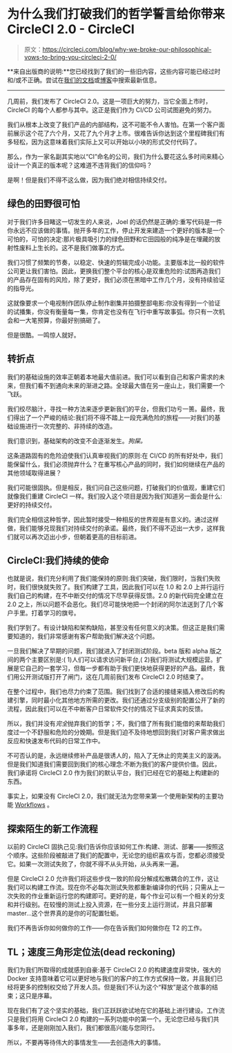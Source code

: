 # 为什么我们打破我们的哲学誓言给你带来 CircleCI 2.0 - CircleCI

> 原文：<https://circleci.com/blog/why-we-broke-our-philosophical-vows-to-bring-you-circleci-2-0/>

**来自出版商的说明:**您已经找到了我们的一些旧内容，这些内容可能已经过时和/或不正确。尝试在[我们的文档](https://circleci.com/docs/)或[博客](https://circleci.com/blog/)中搜索最新信息。

* * *

几周前，我们发布了 CircleCI 2.0。这是一项巨大的努力，当它全面上市时，CircleCI 的每个人都参与其中。这正是我们作为 CI/CD 公司试图避免的努力。

我们从根本上改变了我们产品的内部结构，这不可能不令人害怕。在第一个客户面前展示这个花了六个月，又花了九个月才上市。很难告诉你达到这个里程碑我们有多轻松，因为这意味着我们实际上又可以开始以小块的形式交付代码了。

那么，作为一家名副其实地以“CI”命名的公司，我们为什么要花这么多时间来精心设计一个真正的版本呢？这难道不违背我们的信仰吗？

是啊！但是我们不得不这么做，因为我们绝对相信持续交付。

## 绿色的田野很可怕

对于我们许多目睹这一切发生的人来说，Joel 的话仍然是正确的:重写代码是一件你永远不应该做的事情。抛开多年的工作，停止开发来建造一个更好的版本是一个可怕的，可怕的决定:那片极具吸引力的绿色田野和它田园般的纯净是在埋藏的放射性废料上生长的。这不是我们做事的方式。

我们习惯了频繁的节奏，以稳定、快速的剪辑完成小功能。主要版本比一般的软件公司更让我们害怕。因此，更换我们整个平台的核心是双重危险的:试图再造我们的产品存在固有的风险，除了更好，我们必须在黑暗中工作几个月，没有持续验证的指导光。

这就像要求一个电视制作团队停止制作剧集并拍摄整部电影:你没有得到一个验证的试播集，你没有衡量每一集，你肯定也没有在飞行中重写故事弧。你只有一次机会和一大笔预算，你最好别搞砸了。

但是很酷。一鸣惊人就好。

## 转折点

我们的基础设施的效率正朝着本地最大值前进。我们可以看到自己和客户需求的未来，但我们看不到通向未来的渐进之路。全球最大值在另一座山上，我们需要一个飞跃。

我们绞尽脑汁，寻找一种方法来逐步更新我们的平台，但我们功亏一篑。最终，我们得出了一个严峻的结论:我们将不得不踏上一段充满危险的旅程——对我们的基础设施进行一次完整的、非持续的改造。

我们意识到，基础架构的改变不会逐渐发生。*狗屎。*

这条道路固有的危险迫使我们认真审视我们的原则:在 CI/CD 的所有好处中，我们能保留什么，我们必须抛弃什么？在重写核心产品的同时，我们如何继续在产品的其他领域取得进展？

我们可能很固执。但是相反，我们问自己这些问题，打破我们的价值观，重建它们就像我们重建 CircleCI 一样。我们投入这个项目是因为我们知道另一面会是什么:更好的持续交付。

我们完全相信这种哲学，因此暂时接受一种相反的世界观是有意义的。通过这样做，我们能够兑现我们对持续交付的承诺。最终，我们不得不迈出一大步，这样我们就可以再次迈出小步，但朝着更高的目标前进。

## CircleCI:我们持续的使命

也就是说，我们充分利用了我们能保持的原则:我们突破，我们限时，当我们失败时，我们很快就失败了。我们构建了工具，因此我们可以在 1.0 和 2.0 上并行运行我们自己的构建，在不中断交付的情况下尽早获得反馈。2.0 的新代码完全建立在 2.0 之上，所以问题不会恶化。我们尽可能快地把一个封闭的阿尔法送到了几个客户手里。打着学习的旗号。

我们学到了。有设计缺陷和架构缺陷，甚至没有任何意义的决策。但这正是我们需要知道的，我们非常感谢有客户帮助我们解决这个问题。

一旦我们解决了早期的问题，我们就进入了封闭测试阶段。beta 版和 alpha 版之间的两个主要区别是:( 1)人们可以请求访问新平台,( 2)我们将测试大规模运营。扩展是它自己的一套学习，但每一步都有助于我们更快地获得更好的产品。最终，我们用公开测试版打开了闸门，这在几周前我们发布 CircleCI 2.0 时结束了。

在整个过程中，我们也尽力约束了范围。我们找到了合适的接缝来插入修改后的构建引擎，同时最小化其他地方所需的更改。我们还通过分支级别的配置公开了新的流程，因此我们可以在不中断客户日常软件交付的情况下征求真实的反馈。

所以，我们并没有*完全*抛弃我们的哲学；不，我们借了所有我们能借的来帮助我们度过一个不舒服和危险的分娩期。但是我们迫不及待地想回到我们对客户需求做出反应和快速发布代码的日常工作中。

不可否认的是，永远继续修补产品是很诱人的，陷入了无休止的完美主义的漩涡。但是我们知道我们需要回到我们的核心理念:不断为我们的客户提供价值。因此，我们承诺将 CircleCI 2.0 作为我们的默认平台，我们已经在它的基础上构建新的东西。

事实上，如果没有 CircleCI 2.0，我们就无法为您带来第一个使用新架构的主要功能 [Workflows](https://circleci.com/docs/workflows/) 。

## 探索陌生的新工作流程

以前的 CircleCI 固执己见:我们告诉你应该如何工作:构建、测试、部署——按照这个顺序。这些阶段被敲进了我们的配置中，无论您的组织喜欢与否，您都必须接受它。如果一次测试失败了，你就不得不从头开始，从头再来一遍。

但是 CircleCI 2.0 允许我们将这些步伐一致的阶段分解成松散耦合的工作，这让我们可以构建工作流。现在你不必每次测试失败都重新编译你的代码；只需从上一次失败的作业重新运行您的构建即可。更好的是，每个作业可以有一个相关的分支和并行级别。在较慢的测试上投入资源，在一些分支上运行测试，并且只部署 master…这个世界真的是你的可配置牡蛎。

我们不再告诉你如何做你的工作——你在告诉我们如何做你在 T2 的工作。

## TL；速度三角形定位法(dead reckoning)

我们为我们所取得的成就感到自豪:基于 CircleCI 2.0 的构建速度非常快，强大的 Docker 支持意味着它可以更好地与我们的客户的工作方式保持一致，并且我们已经将更多的控制权交给了开发人员。但是我们不认为这个“释放”是这个故事的结束；这只是序幕。

现在我们有了这个坚实的基础，我们正跃跃欲试地在它的基础上进行建设。工作流只是我们将用 CircleCI 2.0 构建的一系列功能中的第一个。无论您已经与我们共事多年，还是刚刚加入我们，我们都很高兴能与您同行。

所以，不要再等待伟大的事情发生——去创造伟大的事情。